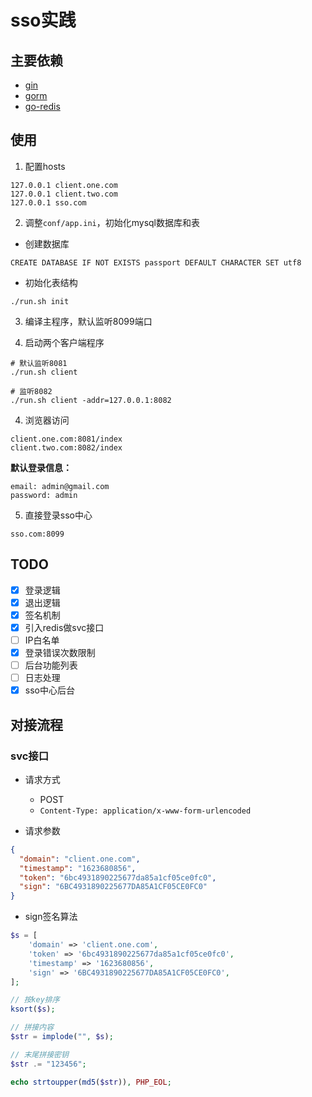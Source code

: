 # sso实践

## 主要依赖
* [gin](https://github.com/gin-gonic/gin)
* [gorm](https://gorm.io/zh_CN/)
* [go-redis](https://redis.uptrace.dev/)

## 使用
1. 配置hosts
```etc
127.0.0.1 client.one.com
127.0.0.1 client.two.com
127.0.0.1 sso.com
```

2. 调整`conf/app.ini`，初始化mysql数据库和表
* 创建数据库
  
`CREATE DATABASE IF NOT EXISTS passport DEFAULT CHARACTER SET utf8`

* 初始化表结构
```shell
./run.sh init
```

3. 编译主程序，默认监听8099端口

4. 启动两个客户端程序
```shell
# 默认监听8081
./run.sh client

# 监听8082
./run.sh client -addr=127.0.0.1:8082
```

4. 浏览器访问
```
client.one.com:8081/index
client.two.com:8082/index
```

**默认登录信息：**
```
email: admin@gmail.com
password: admin
```

5. 直接登录sso中心
```
sso.com:8099
```

## TODO
- [X] 登录逻辑
- [X] 退出逻辑
- [X] 签名机制
- [X] 引入redis做svc接口
- [ ] IP白名单
- [X] 登录错误次数限制
- [ ] 后台功能列表
- [ ] 日志处理
- [X] sso中心后台

## 对接流程
### svc接口
* 请求方式
  * POST
  * `Content-Type: application/x-www-form-urlencoded`


* 请求参数

```json
{
  "domain": "client.one.com",
  "timestamp": "1623680856",
  "token": "6bc4931890225677da85a1cf05ce0fc0",
  "sign": "6BC4931890225677DA85A1CF05CE0FC0"
}
```

* sign签名算法
```php
$s = [
    'domain' => 'client.one.com',
    'token' => '6bc4931890225677da85a1cf05ce0fc0',
    'timestamp' => '1623680856',
    'sign' => '6BC4931890225677DA85A1CF05CE0FC0',
];

// 按key排序
ksort($s);

// 拼接内容
$str = implode("", $s);

// 末尾拼接密钥
$str .= "123456";

echo strtoupper(md5($str)), PHP_EOL;
```

